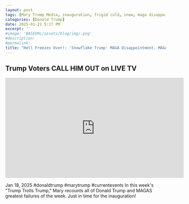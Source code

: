 ```yaml
---
layout: post
tags: [Mary Trump Media, inauguration, frigid cold, snow, maga disappointment]
categories: [Donald Trump]
date: 2025-01-21 5:17 PM
excerpt: ''
#image: 'BASEURL/assets/blog/img/.png'
#description:
#permalink:
title: "Hell Freezes Over!: 'Snowflake Trump' MAGA Disappointment. MAGA-Landia Residents In DC To See Conauguration In Person Forced To Watch On Jumbotron In Arena"
---
```



## Trump Voters CALL HIM OUT on LIVE TV

<iframe width="560" height="315" src="https://www.youtube.com/embed/PnII5fEJ-Xo?si=wZdkQFLGtONsV8Pd" title="YouTube video player" frameborder="0" allow="accelerometer; autoplay; clipboard-write; encrypted-media; gyroscope; picture-in-picture; web-share" referrerpolicy="strict-origin-when-cross-origin" allowfullscreen></iframe>

Jan 18, 2025  #donaldtrump #marytrump #currentevents
In this week's "Trump Trolls Trump," Mary recounts all of Donald Trump and MAGAS greatest failures of the week. Just in time for the inauguration!
